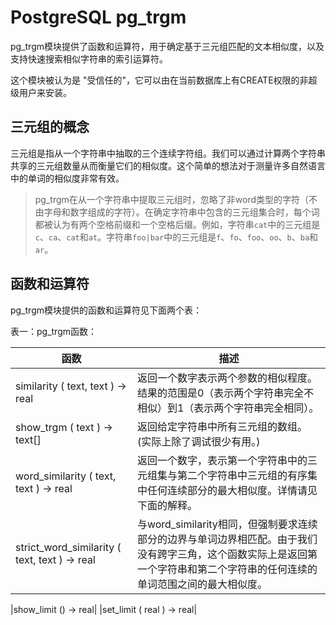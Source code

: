 # PostgreSQL pg_trgm

pg_trgm模块提供了函数和运算符，用于确定基于三元组匹配的文本相似度，以及支持快速搜索相似字符串的索引运算符。

这个模块被认为是 "受信任的"，它可以由在当前数据库上有CREATE权限的非超级用户来安装。

## 三元组的概念

三元组是指从一个字符串中抽取的三个连续字符组。我们可以通过计算两个字符串共享的三元组数量从而衡量它们的相似度。这个简单的想法对于测量许多自然语言中的单词的相似度非常有效。

> pg_trgm在从一个字符串中提取三元组时，忽略了非word类型的字符（不由字母和数字组成的字符）。在确定字符串中包含的三元组集合时，每个词都被认为有两个空格前缀和一个空格后缀。例如，字符串`cat`中的三元组是`c`、`ca`、`cat`和`at`。字符串`foo|bar`中的三元组是`f`、`fo`、`foo`、`oo`、`b`、`ba`和`ar`。

## 函数和运算符

pg_trgm模块提供的函数和运算符见下面两个表：

表一：pg_trgm函数：

|函数| 描述
|--|--
|similarity ( text, text ) → real | 返回一个数字表示两个参数的相似程度。结果的范围是0（表示两个字符串完全不相似）到1（表示两个字符串完全相同）。
|show_trgm ( text ) → text[]|返回给定字符串中所有三元组的数组。(实际上除了调试很少有用。)
|word_similarity ( text, text ) → real|返回一个数字，表示第一个字符串中的三元组集与第二个字符串中三元组的有序集中任何连续部分的最大相似度。详情请见下面的解释。
|strict_word_similarity ( text, text ) → real|与word_similarity相同，但强制要求连续部分的边界与单词边界相匹配。由于我们没有跨字三角，这个函数实际上是返回第一个字符串和第二个字符串的任何连续的单词范围之间的最大相似度。

|show_limit () → real|
|set_limit ( real ) → real|
